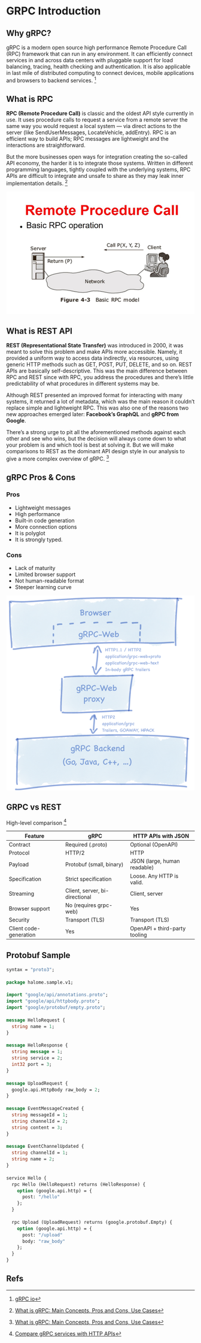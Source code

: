 # GRPC Introduction

## Why gRPC?
gRPC is a modern open source high performance Remote Procedure Call (RPC) framework that can run in any environment. It can efficiently connect services in and across data centers with pluggable support for load balancing, tracing, health checking and authentication. It is also applicable in last mile of distributed computing to connect devices, mobile applications and browsers to backend services. [^1]

## What is RPC

**RPC (Remote Procedure Call)** is classic and the oldest API style currently in use. It uses procedure calls to request a service from a remote server the same way you would request a local system — via direct actions to the server (like SendUserMessages, LocateVehicle, addEntry). RPC is an efficient way to build APIs; RPC messages are lightweight and the interactions are straightforward. 

But the more businesses open ways for integration creating the so-called API economy, the harder it is to integrate those systems. Written in different programming languages, tightly coupled with the underlying systems, RPC APIs are difficult to integrate and unsafe to share as they may leak inner implementation details. [^2]

![img.png](../assets/remote-procudure-call.png)

## What is REST API

**REST (Representational State Transfer)** was introduced in 2000, it was meant to solve this problem and make APIs more accessible. Namely, it provided a uniform way to access data indirectly, via resources, using generic HTTP methods such as GET, POST, PUT, DELETE, and so on. REST APIs are basically self-descriptive. This was the main difference between RPC and REST since with RPC, you address the procedures and there’s little predictability of what procedures in different systems may be.

Although REST presented an improved format for interacting with many systems, it returned a lot of metadata, which was the main reason it couldn’t replace simple and lightweight RPC. This was also one of the reasons two new approaches emerged later: **Facebook’s GraphQL** and **gRPC from Google**.

There’s a strong urge to pit all the aforementioned methods against each other and see who wins, but the decision will always come down to what your problem is and which tool is best at solving it. But we will make comparisons to REST as the dominant API design style in our analysis to give a more complex overview of gRPC. [^2]

## gRPC Pros & Cons

### Pros
* Lightweight messages
* High performance
* Built-in code generation
* More connection options
* It is polyglot
* It is strongly typed.

### Cons
* Lack of maturity
* Limited browser support
* Not human-readable format
* Steeper learning curve

![GRPC Web Proxy](../assets/grpc-web-proxy.png)

## GRPC vs REST

High-level comparison [^3]

| Feature                | gRPC                           | HTTP APIs with JSON           |
|------------------------|--------------------------------|-------------------------------|
| Contract               | Required (.proto)              | Optional (OpenAPI)            |
| Protocol               | HTTP/2                         | HTTP                          |
| Payload                | Protobuf (small, binary)       | JSON (large, human readable)  |
| Specification          | Strict specification           | Loose. Any HTTP is valid.     |
| Streaming              | Client, server, bi-directional | Client, server                |
| Browser support        | No (requires grpc-web)         | Yes                           |
| Security               | Transport (TLS)                | Transport (TLS)               |
| Client code-generation | Yes                            | OpenAPI + third-party tooling |

## Protobuf Sample

```protobuf
syntax = "proto3";

package halome.sample.v1;

import "google/api/annotations.proto";
import "google/api/httpbody.proto";
import "google/protobuf/empty.proto";

message HelloRequest {
  string name = 1;
}

message HelloResponse {
  string message = 1;
  string service = 2;
  int32 port = 3;
}

message UploadRequest {
  google.api.HttpBody raw_body = 2;
}

message EventMessageCreated {
  string messageId = 1;
  string channelId = 2;
  string content = 3;
}

message EventChannelUpdated {
  string channelId = 1;
  string name = 2;
}

service Hello {
  rpc Hello (HelloRequest) returns (HelloResponse) {
    option (google.api.http) = {
      post: "/hello"
    };
  }

  rpc Upload (UploadRequest) returns (google.protobuf.Empty) {
    option (google.api.http) = {
      post: "/upload"
      body: "raw_body"
    };
  }
}
```

## Refs
[^1]: [gRPC io](https://grpc.io)

[^2]: [What is gRPC: Main Concepts, Pros and Cons, Use Cases](https://www.altexsoft.com/blog/what-is-grpc/)

[^3]: [Compare gRPC services with HTTP APIs](https://docs.microsoft.com/en-us/aspnet/core/grpc/comparison?view=aspnetcore-6.0)